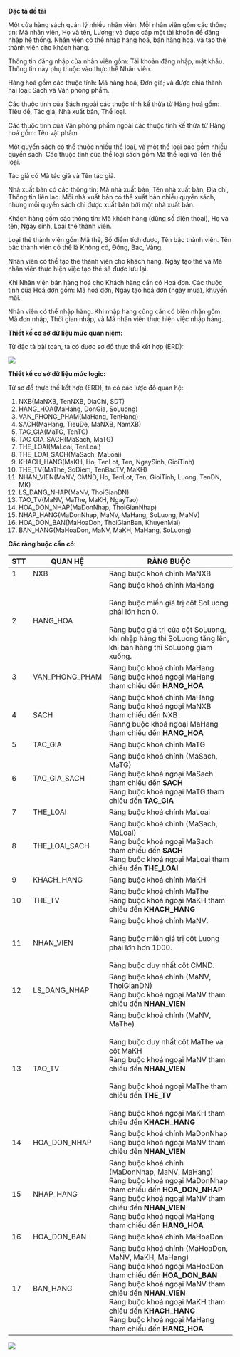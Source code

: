**Đặc tả đề tài**

Một cửa hàng sách quản lý nhiều nhân viên. Mỗi nhân viên gồm các thông tin: Mã nhân viên, Họ và tên, Lương; và được cấp một tài khoản để đăng nhập hệ thống. Nhân viên có thể nhập hàng hoá, bán hàng hoá, và tạo thẻ thành viên cho khách hàng.

Thông tin đăng nhập của nhân viên gồm: Tài khoản đăng nhập, mật khẩu. Thông tin này phụ thuộc vào thực thể Nhân viên.

Hàng hoá gồm các thuộc tính: Mã hàng hoá, Đơn giá; và được chia thành hai loại: Sách và Văn phòng phẩm.

Các thuộc tính của Sách ngoài các thuộc tính kế thừa từ Hàng hoá gồm: Tiêu đề, Tác giả, Nhà xuất bản, Thể loại.

Các thuộc tính của Văn phòng phẩm ngoài các thuộc tính kế thừa từ Hàng hoá gồm: Tên vật phẩm.

Một quyển sách có thể thuộc nhiều thể loại, và một thể loại bao gồm nhiều quyển sách. Các thuộc tính của thể loại sách gồm Mã thể loại và Tên thể loại.

Tác giả có Mã tác giả và Tên tác giả.

Nhà xuất bản có các thông tin: Mã nhà xuất bản, Tên nhà xuất bản, Địa chỉ, Thông tin liên lạc. Mỗi nhà xuất bản có thể xuất bản nhiều quyển sách, nhưng mỗi quyển sách chỉ được xuất bản bởi một nhà xuất bản.

Khách hàng gồm các thông tin: Mã khách hàng (dùng số điện thoại), Họ và tên, Ngày sinh, Loại thẻ thành viên.

Loại thẻ thành viên gồm Mã thẻ, Số điểm tích được, Tên bậc thành viên. Tên bậc thành viên có thể là Không có, Đồng, Bạc, Vàng.

Nhân viên có thể tạo thẻ thành viên cho khách hàng. Ngày tạo thẻ và Mã nhân viên thực hiện việc tạo thẻ sẽ được lưu lại.

Khi Nhân viên bán hàng hoá cho Khách hàng cần có Hoá đơn. Các thuộc tính của Hoá đơn gồm: Mã hoá đơn, Ngày tạo hoá đơn (ngày mua), khuyến mãi.

Nhân viên có thể nhập hàng. Khi nhập hàng cũng cần có biên nhận gồm: Mã đơn nhập, Thời gian nhập, và Mã nhân viên thực hiện việc nhập hàng.

**Thiết kế cơ sở dữ liệu mức quan niệm:**

Từ đặc tả bài toán, ta có được sơ đồ thực thể kết hợp (ERD):

![](https://i.imgur.com/vBis5QH.png)

**Thiết kế cơ sở dữ liệu mức logic:**

Từ sơ đồ thực thể kết hợp (ERD), ta có các lược đồ quan hệ:

1. NXB(MaNXB, TenNXB, DiaChi, SDT)
2. HANG_HOA(MaHang, DonGia, SoLuong)
3. VAN_PHONG_PHAM(MaHang, TenHang)
4. SACH(MaHang, TieuDe, MaNXB, NamXB)
5. TAC_GIA(MaTG, TenTG)
6. TAC_GIA_SACH(MaSach, MaTG)
7. THE_LOAI(MaLoai, TenLoai)
8. THE_LOAI_SACH(MaSach, MaLoai)
9. KHACH_HANG(MaKH, Ho, TenLot, Ten, NgaySinh, GioiTinh)
10. THE_TV(MaThe, SoDiem, TenBacTV, MaKH)
11. NHAN_VIEN(MaNV, CMND, Ho, TenLot, Ten, GioiTinh, Luong, TenDN, MK)
12. LS_DANG_NHAP(MaNV, ThoiGianDN)
13. TAO_TV(MaNV, MaThe, MaKH, NgayTao)
14. HOA_DON_NHAP(MaDonNhap, ThoiGianNhap)
15. NHAP_HANG(MaDonNhap, MaNV, MaHang, SoLuong, MaNV)
16. HOA_DON_BAN(MaHoaDon, ThoiGianBan, KhuyenMai)
17. BAN_HANG(MaHoaDon, MaNV, MaKH, MaHang, SoLuong)

**Các ràng buộc cần có:**

| **STT** | **QUAN HỆ** | **RÀNG BUỘC** |
| --- | --- | --- |
| 1   | NXB | Ràng buộc khoá chính MaNXB |
| 2   | HANG_HOA | Ràng buộc khoá chính MaHang<br><br>Ràng buộc miền giá trị cột SoLuong phải lớn hơn 0.<br><br>Ràng buộc giá trị của cột SoLuong, khi nhập hàng thì SoLuong tăng lên, khi bán hàng thì SoLuong giảm xuống. |
| 3   | VAN_PHONG_PHAM | Ràng buộc khoá chính MaHang  <br>Ràng buộc khoá ngoại MaHang tham chiếu đến **HANG_HOA** |
| 4   | SACH | Ràng buộc khoá chính MaHang  <br>Ràng buộc khoá ngoại MaNXB tham chiếu đến NXB  <br>Rànng buộc khoá ngoại MaHang tham chiếu đến **HANG_HOA** |
| 5   | TAC_GIA | Ràng buộc khoá chính MaTG |
| 6   | TAC_GIA_SACH | Ràng buộc khoá chính (MaSach, MaTG)  <br>Ràng buộc khoá ngoại MaSach tham chiếu đến **SACH**  <br>Ràng buộc khoá ngoại MaTG tham chiếu đến **TAC_GIA** |
| 7   | THE_LOAI | Ràng buộc khoá chính MaLoai |
| 8   | THE_LOAI_SACH | Ràng buộc khoá chính (MaSach, MaLoai)  <br>Ràng buộc khoá ngoại MaSach tham chiếu đến **SACH**  <br>Ràng buộc khoá ngoại MaLoai tham chiếu đến **THE_LOAI** |
| 9   | KHACH_HANG | Ràng buộc khoá chính MaKH |
| 10  | THE_TV | Ràng buộc khoá chính MaThe  <br>Ràng buộc khoá ngoại MaKH tham chiếu đến **KHACH_HANG** |
| 11  | NHAN_VIEN | Ràng buộc khoá chính MaNV.<br><br>Ràng buộc miền giá trị cột Luong phải lớn hơn 1000.<br><br>Ràng buộc duy nhất cột CMND. |
| 12  | LS_DANG_NHAP | Ràng buộc khoá chính (MaNV, ThoiGianDN)  <br>Ràng buộc khoá ngoại MaNV tham chiếu đến **NHAN_VIEN** |
| 13  | TAO_TV | Ràng buộc khoá chính (MaNV, MaThe)<br><br>Ràng buộc duy nhất cột MaThe và cột MaKH  <br>Ràng buộc khoá ngoại MaNV tham chiếu đến **NHAN_VIEN**<br><br>Ràng buộc khoá ngoại MaThe tham chiếu đến **THE_TV**<br><br>Ràng buộc khoá ngoại MaKH tham chiếu đến **KHACH_HANG** |
| 14  | HOA_DON_NHAP | Ràng buộc khoá chính MaDonNhap  <br>Ràng buộc khoá ngoại MaNV tham chiếu đến **NHAN_VIEN** |
| 15  | NHAP_HANG | Ràng buộc khoá chính (MaDonNhap, MaNV, MaHang)  <br>Ràng buộc khoá ngoại MaDonNhap tham chiếu đến **HOA_DON_NHAP**  <br>Ràng buộc khoá ngoại MaNV tham chiếu đến **NHAN_VIEN**  <br>Ràng buộc khoá ngoại MaHang tham chiếu đến **HANG_HOA** |
| 16  | HOA_DON_BAN | Ràng buộc khoá chính MaHoaDon |
| 17  | BAN_HANG | Ràng buộc khoá chính (MaHoaDon, MaNV, MaKH, MaHang)  <br>Ràng buộc khoá ngoại MaHoaDon tham chiếu đến **HOA_DON_BAN**  <br>Ràng buộc khoá ngoại MaNV tham chiếu đến **NHAN_VIEN**  <br>Ràng buộc khoá ngoại MaKH tham chiếu đến **KHACH_HANG**  <br>Ràng buộc khoá ngoại MaHang tham chiếu đến **HANG_HOA** |

**![](https://i.imgur.com/jeZhEwK.png)**
